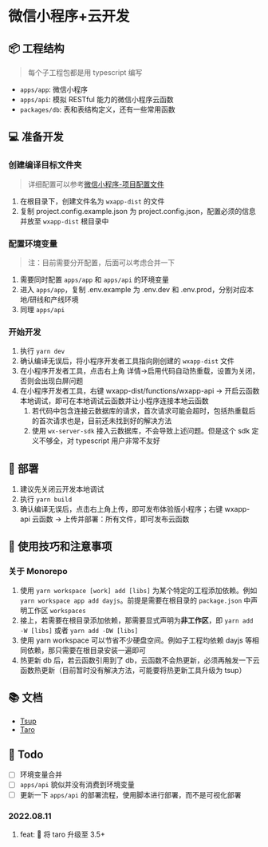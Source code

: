 # 微信小程序+云开发

## 📦 工程结构

> 每个子工程包都是用 typescript 编写

- `apps/app`: 微信小程序
- `apps/api`: 模拟 RESTful 能力的微信小程序云函数
- `packages/db`: 表和表结构定义，还有一些常用函数

## 💻 准备开发

### 创建编译目标文件夹

> 详细配置可以参考[微信小程序-项目配置文件](https://developers.weixin.qq.com/miniprogram/dev/devtools/projectconfig.html)

1. 在根目录下，创建文件名为 `wxapp-dist` 的文件
2. 复制 project.config.example.json 为 project.config.json，配置必须的信息并放至 `wxapp-dist` 根目录中

### 配置环境变量

> 注：目前需要分开配置，后面可以考虑合并一下

1. 需要同时配置 `apps/app` 和 `apps/api` 的环境变量
2. 进入 `apps/app`，复制 .env.example 为 .env.dev 和 .env.prod，分别对应本地/研线和产线环境
3. 同理 `apps/api`

### 开始开发

1. 执行 `yarn dev`
2. 确认编译无误后，将小程序开发者工具指向刚创建的 `wxapp-dist` 文件
3. 在小程序开发者工具，点击右上角 详情->启用代码自动热重载，设置为关闭，否则会出现白屏问题
4. 在小程序开发者工具，右键 wxapp-dist/functions/wxapp-api -> 开启云函数本地调试，即可在本地调试云函数并让小程序连接本地云函数
   1. 若代码中包含连接云数据库的请求，首次请求可能会超时，包括热重载后的首次请求也是，目前还未找到好的解决方法
   2. 使用 `wx-server-sdk` 接入云数据库，不会导致上述问题。但是这个 sdk 定义不够全，对 typescript 用户非常不友好

## 🚀 部署

1. 建议先关闭云开发本地调试
2. 执行 `yarn build`
3. 确认编译无误后，点击右上角上传，即可发布体验版小程序；右键 wxapp-api 云函数 -> 上传并部署：所有文件，即可发布云函数

## 🤔️ 使用技巧和注意事项

### 关于 Monorepo

1. 使用 `yarn workspace [work] add [libs]` 为某个特定的工程添加依赖。例如 `yarn workspace app add dayjs`。前提是需要在根目录的 `package.json` 中声明工作区 `workspaces`
2. 接上，若需要在根目录添加依赖，那需要显式声明为**非工作区**，即 `yarn add -W [libs]` 或者 `yarn add -DW [libs]`
3. 使用 yarn workspace 可以节省不少硬盘空间。例如子工程均依赖 dayjs 等相同依赖，那只需要在根目录安装一遍即可
4. 热更新 db 后，若云函数引用到了 db，云函数不会热更新，必须再触发一下云函数热更新（目前暂时没有解决方法，可能要将热更新工具升级为 tsup）

## 📚 文档

- [Tsup](https://tsup.egoist.sh/)
- [Taro](https://github.com/NervJS/taro)

## 📒 Todo

- [ ] 环境变量合并
- [ ] `apps/api` 貌似并没有消费到环境变量
- [ ] 更新一下 `apps/api` 的部署流程，使用脚本进行部署，而不是可视化部署

### 2022.08.11

1. feat: 🚀 将 taro 升级至 3.5+
